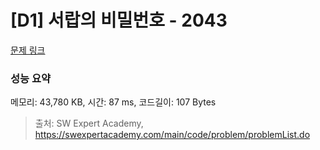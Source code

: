 # [D1] 서랍의 비밀번호 - 2043 

[문제 링크](https://swexpertacademy.com/main/code/problem/problemDetail.do?contestProbId=AV5QJ_8KAx8DFAUq) 

### 성능 요약

메모리: 43,780 KB, 시간: 87 ms, 코드길이: 107 Bytes



> 출처: SW Expert Academy, https://swexpertacademy.com/main/code/problem/problemList.do